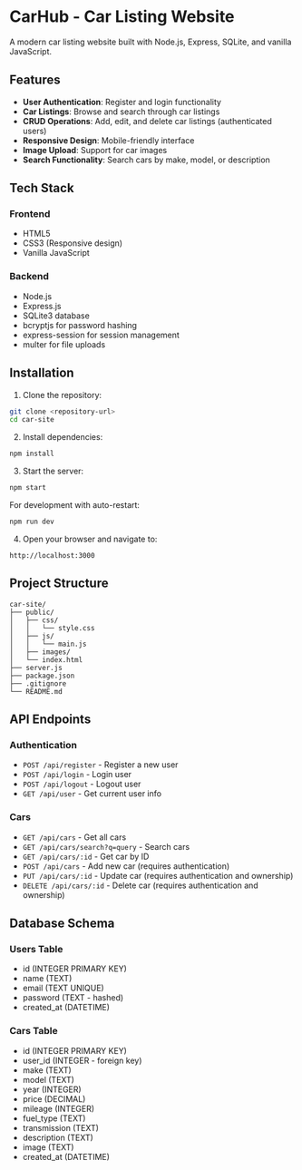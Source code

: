 # CarHub - Car Listing Website

A modern car listing website built with Node.js, Express, SQLite, and vanilla JavaScript.

## Features

- **User Authentication**: Register and login functionality
- **Car Listings**: Browse and search through car listings
- **CRUD Operations**: Add, edit, and delete car listings (authenticated users)
- **Responsive Design**: Mobile-friendly interface
- **Image Upload**: Support for car images
- **Search Functionality**: Search cars by make, model, or description

## Tech Stack

### Frontend
- HTML5
- CSS3 (Responsive design)
- Vanilla JavaScript

### Backend
- Node.js
- Express.js
- SQLite3 database
- bcryptjs for password hashing
- express-session for session management
- multer for file uploads

## Installation

1. Clone the repository:
```bash
git clone <repository-url>
cd car-site
```

2. Install dependencies:
```bash
npm install
```

3. Start the server:
```bash
npm start
```

For development with auto-restart:
```bash
npm run dev
```

4. Open your browser and navigate to:
```
http://localhost:3000
```

## Project Structure

```
car-site/
├── public/
│   ├── css/
│   │   └── style.css
│   ├── js/
│   │   └── main.js
│   ├── images/
│   └── index.html
├── server.js
├── package.json
├── .gitignore
└── README.md
```

## API Endpoints

### Authentication
- `POST /api/register` - Register a new user
- `POST /api/login` - Login user
- `POST /api/logout` - Logout user
- `GET /api/user` - Get current user info

### Cars
- `GET /api/cars` - Get all cars
- `GET /api/cars/search?q=query` - Search cars
- `GET /api/cars/:id` - Get car by ID
- `POST /api/cars` - Add new car (requires authentication)
- `PUT /api/cars/:id` - Update car (requires authentication and ownership)
- `DELETE /api/cars/:id` - Delete car (requires authentication and ownership)

## Database Schema

### Users Table
- id (INTEGER PRIMARY KEY)
- name (TEXT)
- email (TEXT UNIQUE)
- password (TEXT - hashed)
- created_at (DATETIME)

### Cars Table
- id (INTEGER PRIMARY KEY)
- user_id (INTEGER - foreign key)
- make (TEXT)
- model (TEXT)
- year (INTEGER)
- price (DECIMAL)
- mileage (INTEGER)
- fuel_type (TEXT)
- transmission (TEXT)
- description (TEXT)
- image (TEXT)
- created_at (DATETIME)

